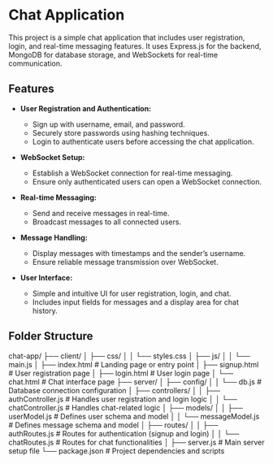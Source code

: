 # Chat Application

This project is a simple chat application that includes user registration, login, and real-time messaging features. It uses Express.js for the backend, MongoDB for database storage, and WebSockets for real-time communication.

## Features

- **User Registration and Authentication:**
  - Sign up with username, email, and password.
  - Securely store passwords using hashing techniques.
  - Login to authenticate users before accessing the chat application.

- **WebSocket Setup:**
  - Establish a WebSocket connection for real-time messaging.
  - Ensure only authenticated users can open a WebSocket connection.

- **Real-time Messaging:**
  - Send and receive messages in real-time.
  - Broadcast messages to all connected users.

- **Message Handling:**
  - Display messages with timestamps and the sender’s username.
  - Ensure reliable message transmission over WebSocket.

- **User Interface:**
  - Simple and intuitive UI for user registration, login, and chat.
  - Includes input fields for messages and a display area for chat history.

## Folder Structure

chat-app/
├── client/
│   ├── css/
│   │   └── styles.css
│   ├── js/
│   │   └── main.js
│   ├── index.html           # Landing page or entry point
│   ├── signup.html          # User registration page
│   ├── login.html           # User login page
│   └── chat.html            # Chat interface page
├── server/
│   ├── config/
│   │   └── db.js            # Database connection configuration
│   ├── controllers/
│   │   ├── authController.js # Handles user registration and login logic
│   │   └── chatController.js # Handles chat-related logic
│   ├── models/
│   │   ├── userModel.js     # Defines user schema and model
│   │   └── messageModel.js  # Defines message schema and model
│   ├── routes/
│   │   ├── authRoutes.js    # Routes for authentication (signup and login)
│   │   └── chatRoutes.js    # Routes for chat functionalities
│   ├── server.js            # Main server setup file
└── package.json             # Project dependencies and scripts
